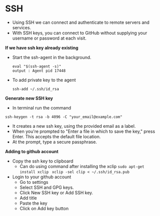 # SSH

- Using SSH we can connect and authenticate to remote servers and services.
- With SSH keys, you can connect to GitHub without supplying your username or password at each visit.

**If we have ssh key already existing**

- Start the ssh-agent in the background.
	```
	eval "$(ssh-agent -s)"
	output : Agent pid 17448
  ```
- To add private key to the agent
	```
	ssh-add ~/.ssh/id_rsa

	```

**Generate new SSH key**

- In terminal run the command
```
ssh-keygen -t rsa -b 4096 -C "your_email@example.com"
```
- It creates a new ssh key, using the provided email as a label.
- When you're prompted to "Enter a file in which to save the key," press Enter. This accepts the default file location.
- At the prompt, type a secure passphrase.


**Adding to github account**

- Copy the ssh key to clipboard
	- Can do using command after installing the xclip
	```sudo apt-get install xclip```
	``` xclip -sel clip < ~/.ssh/id_rsa.pub```
- Login to your github account
	- Go to settings
	- Select SSH and GPG keys. 
	- Click New SSH key or Add SSH key.
	- Add title
	- Paste the key
	- Click on Add key button

